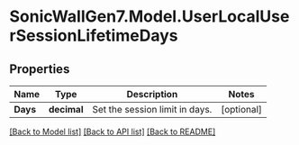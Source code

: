 # SonicWallGen7.Model.UserLocalUserSessionLifetimeDays

## Properties

Name | Type | Description | Notes
------------ | ------------- | ------------- | -------------
**Days** | **decimal** | Set the session limit in days. | [optional] 

[[Back to Model list]](../README.md#documentation-for-models) [[Back to API list]](../README.md#documentation-for-api-endpoints) [[Back to README]](../README.md)

